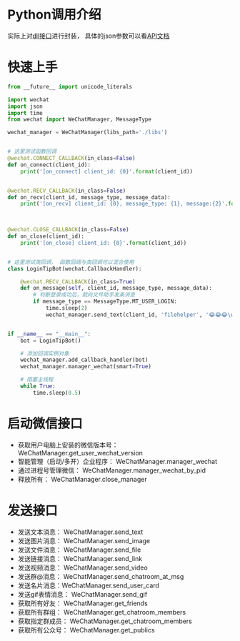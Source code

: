 # Python调用介绍

实际上对[dll接口](dll.md)进行封装， 具体的json参数可以看[API文档](https://www.showdoc.cc/868510429078104)

# 快速上手

```python
from __future__ import unicode_literals

import wechat
import json
import time
from wechat import WeChatManager, MessageType

wechat_manager = WeChatManager(libs_path='./libs')


# 这里测试函数回调
@wechat.CONNECT_CALLBACK(in_class=False)
def on_connect(client_id):
    print('[on_connect] client_id: {0}'.format(client_id))


@wechat.RECV_CALLBACK(in_class=False)
def on_recv(client_id, message_type, message_data):
    print('[on_recv] client_id: {0}, message_type: {1}, message:{2}'.format(client_id,
                                                                            message_type, json.dumps(message_data)))


@wechat.CLOSE_CALLBACK(in_class=False)
def on_close(client_id):
    print('[on_close] client_id: {0}'.format(client_id))


# 这里测试类回调， 函数回调与类回调可以混合使用
class LoginTipBot(wechat.CallbackHandler):

    @wechat.RECV_CALLBACK(in_class=True)
    def on_message(self, client_id, message_type, message_data):
        # 判断登录成功后，就向文件助手发条消息
        if message_type == MessageType.MT_USER_LOGIN:
            time.sleep(2)
            wechat_manager.send_text(client_id, 'filehelper', '😂😂😂\uE052该消息通过python api接口发送')


if __name__ == "__main__":
    bot = LoginTipBot()

    # 添加回调实例对象
    wechat_manager.add_callback_handler(bot)
    wechat_manager.manager_wechat(smart=True)

    # 阻塞主线程
    while True:
        time.sleep(0.5)
```

# 启动微信接口

- 获取用户电脑上安装的微信版本号： WeChatManager.get_user_wechat_version
- 智能管理（启动/多开）企业程序： WeChatManager.manager_wechat
- 通过进程号管理微信： WeChatManager.manager_wechat_by_pid
- 释放所有： WeChatManager.close_manager

# 发送接口

- 发送文本消息： WeChatManager.send_text 
- 发送图片消息： WeChatManager.send_image
- 发送文件消息： WeChatManager.send_file
- 发送链接消息： WeChatManager.send_link
- 发送视频消息： WeChatManager.send_video
- 发送群@消息： WeChatManager.send_chatroom_at_msg
- 发送名片消息：WeChatManager.send_user_card
- 发送gif表情消息： WeChatManager.send_gif
- 获取所有好友： WeChatManager.get_friends
- 获取所有群组： WeChatManager.get_chatroom_members
- 获取指定群成员： WeChatManager.get_chatroom_members
- 获取所有公众号： WeChatManager.get_publics




